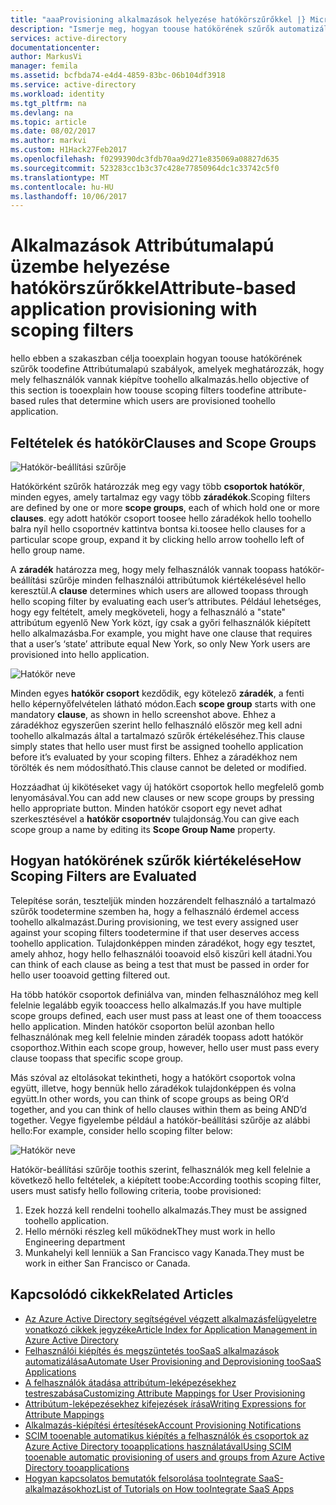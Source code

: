 ```yaml
---
title: "aaaProvisioning alkalmazások helyezése hatókörszűrőkkel |} Microsoft Docs"
description: "Ismerje meg, hogyan toouse hatókörének szűrők automatizált felhasználókiépítése a ténylegesen létre Ha az objektum nem elégíti ki az üzleti igényeknek támogató alkalmazások tooprevent objektumokat."
services: active-directory
documentationcenter: 
author: MarkusVi
manager: femila
ms.assetid: bcfbda74-e4d4-4859-83bc-06b104df3918
ms.service: active-directory
ms.workload: identity
ms.tgt_pltfrm: na
ms.devlang: na
ms.topic: article
ms.date: 08/02/2017
ms.author: markvi
ms.custom: H1Hack27Feb2017
ms.openlocfilehash: f0299390dc3fdb70aa9d271e835069a08827d635
ms.sourcegitcommit: 523283cc1b3c37c428e77850964dc1c33742c5f0
ms.translationtype: MT
ms.contentlocale: hu-HU
ms.lasthandoff: 10/06/2017
---
```

# <a name="attribute-based-application-provisioning-with-scoping-filters"></a><span data-ttu-id="9c364-103">Alkalmazások Attribútumalapú üzembe helyezése hatókörszűrőkkel</span><span class="sxs-lookup"><span data-stu-id="9c364-103">Attribute-based application provisioning with scoping filters</span></span>
<span data-ttu-id="9c364-104">hello ebben a szakaszban célja tooexplain hogyan toouse hatókörének szűrők toodefine Attribútumalapú szabályok, amelyek meghatározzák, hogy mely felhasználók vannak kiépítve toohello alkalmazás.</span><span class="sxs-lookup"><span data-stu-id="9c364-104">hello objective of this section is tooexplain how toouse scoping filters toodefine attribute-based rules that determine which users are provisioned toohello application.</span></span>

## <a name="clauses-and-scope-groups"></a><span data-ttu-id="9c364-105">Feltételek és hatókör</span><span class="sxs-lookup"><span data-stu-id="9c364-105">Clauses and Scope Groups</span></span>
![Hatókör-beállítási szűrője][1] 

<span data-ttu-id="9c364-107">Hatókörként szűrők határozzák meg egy vagy több **csoportok hatókör**, minden egyes, amely tartalmaz egy vagy több **záradékok**.</span><span class="sxs-lookup"><span data-stu-id="9c364-107">Scoping filters are defined by one or more **scope groups**, each of which hold one or more **clauses**.</span></span> <span data-ttu-id="9c364-108">egy adott hatókör csoport toosee hello záradékok hello toohello balra nyíl hello csoportnév kattintva bontsa ki.</span><span class="sxs-lookup"><span data-stu-id="9c364-108">toosee hello clauses for a particular scope group, expand it by clicking hello arrow toohello left of hello group name.</span></span>

<span data-ttu-id="9c364-109">A **záradék** határozza meg, hogy mely felhasználók vannak toopass hatókör-beállítási szűrője minden felhasználói attribútumok kiértékelésével hello keresztül.</span><span class="sxs-lookup"><span data-stu-id="9c364-109">A **clause** determines which users are allowed toopass through hello scoping filter by evaluating each user’s attributes.</span></span> <span data-ttu-id="9c364-110">Például lehetséges, hogy egy feltételt, amely megköveteli, hogy a felhasználó a "state" attribútum egyenlő New York közt, így csak a győri felhasználók kiépített hello alkalmazásba.</span><span class="sxs-lookup"><span data-stu-id="9c364-110">For example, you might have one clause that requires that a user’s ‘state’ attribute equal New York, so only New York users are provisioned into hello application.</span></span>

![Hatókör neve][2] 

<span data-ttu-id="9c364-112">Minden egyes **hatókör csoport** kezdődik, egy kötelező **záradék**, a fenti hello képernyőfelvételen látható módon.</span><span class="sxs-lookup"><span data-stu-id="9c364-112">Each **scope group** starts with one mandatory **clause**, as shown in hello screenshot above.</span></span> <span data-ttu-id="9c364-113">Ehhez a záradékhoz egyszerűen szerint hello felhasználó először meg kell adni toohello alkalmazás által a tartalmazó szűrők értékeléséhez.</span><span class="sxs-lookup"><span data-stu-id="9c364-113">This clause simply states that hello user must first be assigned toohello application before it’s evaluated by your scoping filters.</span></span> <span data-ttu-id="9c364-114">Ehhez a záradékhoz nem törölték és nem módosítható.</span><span class="sxs-lookup"><span data-stu-id="9c364-114">This clause cannot be deleted or modified.</span></span>

<span data-ttu-id="9c364-115">Hozzáadhat új kikötéseket vagy új hatókört csoportok hello megfelelő gomb lenyomásával.</span><span class="sxs-lookup"><span data-stu-id="9c364-115">You can add new clauses or new scope groups by pressing hello appropriate button.</span></span> <span data-ttu-id="9c364-116">Minden hatókör csoport egy nevet adhat szerkesztésével a **hatókör csoportnév** tulajdonság.</span><span class="sxs-lookup"><span data-stu-id="9c364-116">You can give each scope group a name by editing its **Scope Group Name** property.</span></span>

## <a name="how-scoping-filters-are-evaluated"></a><span data-ttu-id="9c364-117">Hogyan hatókörének szűrők kiértékelése</span><span class="sxs-lookup"><span data-stu-id="9c364-117">How Scoping Filters are Evaluated</span></span>
<span data-ttu-id="9c364-118">Telepítése során, teszteljük minden hozzárendelt felhasználó a tartalmazó szűrők toodetermine szemben ha, hogy a felhasználó érdemel access toohello alkalmazást.</span><span class="sxs-lookup"><span data-stu-id="9c364-118">During provisioning, we test every assigned user against your scoping filters toodetermine if that user deserves access toohello application.</span></span> <span data-ttu-id="9c364-119">Tulajdonképpen minden záradékot, hogy egy tesztet, amely ahhoz, hogy hello felhasználói tooavoid első kiszűri kell átadni.</span><span class="sxs-lookup"><span data-stu-id="9c364-119">You can think of each clause as being a test that must be passed in order for hello user tooavoid getting filtered out.</span></span> 

<span data-ttu-id="9c364-120">Ha több hatókör csoportok definiálva van, minden felhasználóhoz meg kell felelnie legalább egyik tooaccess hello alkalmazás.</span><span class="sxs-lookup"><span data-stu-id="9c364-120">If you have multiple scope groups defined, each user must pass at least one of them tooaccess hello application.</span></span> <span data-ttu-id="9c364-121">Minden hatókör csoporton belül azonban hello felhasználónak meg kell felelnie minden záradék toopass adott hatókör csoporthoz.</span><span class="sxs-lookup"><span data-stu-id="9c364-121">Within each scope group, however, hello user must pass every clause toopass that specific scope group.</span></span> 

<span data-ttu-id="9c364-122">Más szóval az eltolásokat tekintheti, hogy a hatókört csoportok volna együtt, illetve, hogy bennük hello záradékok tulajdonképpen és volna együtt.</span><span class="sxs-lookup"><span data-stu-id="9c364-122">In other words, you can think of scope groups as being OR’d together, and you can think of hello clauses within them as being AND’d together.</span></span> <span data-ttu-id="9c364-123">Vegye figyelembe például a hatókör-beállítási szűrője az alábbi hello:</span><span class="sxs-lookup"><span data-stu-id="9c364-123">For example, consider hello scoping filter below:</span></span>

![Hatókör neve][3]  

<span data-ttu-id="9c364-125">Hatókör-beállítási szűrője toothis szerint, felhasználók meg kell felelnie a következő hello feltételek, a kiépített toobe:</span><span class="sxs-lookup"><span data-stu-id="9c364-125">According toothis scoping filter, users must satisfy hello following criteria, toobe provisioned:</span></span>

1. <span data-ttu-id="9c364-126">Ezek hozzá kell rendelni toohello alkalmazás.</span><span class="sxs-lookup"><span data-stu-id="9c364-126">They must be assigned toohello application.</span></span>
2. <span data-ttu-id="9c364-127">Hello mérnöki részleg kell működnek</span><span class="sxs-lookup"><span data-stu-id="9c364-127">They must work in hello Engineering department</span></span>
3. <span data-ttu-id="9c364-128">Munkahelyi kell lenniük a San Francisco vagy Kanada.</span><span class="sxs-lookup"><span data-stu-id="9c364-128">They must be work in either San Francisco or Canada.</span></span>

## <a name="related-articles"></a><span data-ttu-id="9c364-129">Kapcsolódó cikkek</span><span class="sxs-lookup"><span data-stu-id="9c364-129">Related Articles</span></span>
* [<span data-ttu-id="9c364-130">Az Azure Active Directory segítségével végzett alkalmazásfelügyeletre vonatkozó cikkek jegyzéke</span><span class="sxs-lookup"><span data-stu-id="9c364-130">Article Index for Application Management in Azure Active Directory</span></span>](active-directory-apps-index.md)
* [<span data-ttu-id="9c364-131">Felhasználói kiépítés és megszüntetés tooSaaS alkalmazások automatizálása</span><span class="sxs-lookup"><span data-stu-id="9c364-131">Automate User Provisioning and Deprovisioning tooSaaS Applications</span></span>](active-directory-saas-app-provisioning.md)
* [<span data-ttu-id="9c364-132">A felhasználók átadása attribútum-leképezésekhez testreszabása</span><span class="sxs-lookup"><span data-stu-id="9c364-132">Customizing Attribute Mappings for User Provisioning</span></span>](active-directory-saas-customizing-attribute-mappings.md)
* [<span data-ttu-id="9c364-133">Attribútum-leképezésekhez kifejezések írása</span><span class="sxs-lookup"><span data-stu-id="9c364-133">Writing Expressions for Attribute Mappings</span></span>](active-directory-saas-writing-expressions-for-attribute-mappings.md)
* [<span data-ttu-id="9c364-134">Alkalmazás-kiépítési értesítések</span><span class="sxs-lookup"><span data-stu-id="9c364-134">Account Provisioning Notifications</span></span>](active-directory-saas-account-provisioning-notifications.md)
* [<span data-ttu-id="9c364-135">SCIM tooenable automatikus kiépítés a felhasználók és csoportok az Azure Active Directory tooapplications használatával</span><span class="sxs-lookup"><span data-stu-id="9c364-135">Using SCIM tooenable automatic provisioning of users and groups from Azure Active Directory tooapplications</span></span>](active-directory-scim-provisioning.md)
* [<span data-ttu-id="9c364-136">Hogyan kapcsolatos bemutatók felsorolása tooIntegrate SaaS-alkalmazásokhoz</span><span class="sxs-lookup"><span data-stu-id="9c364-136">List of Tutorials on How tooIntegrate SaaS Apps</span></span>](active-directory-saas-tutorial-list.md)

<!--Image references-->
[1]: ./media/active-directory-saas-scoping-filters/ic782811.png
[2]: ./media/active-directory-saas-scoping-filters/ic782812.png
[3]: ./media/active-directory-saas-scoping-filters/ic782813.png
